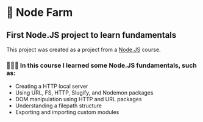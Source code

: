 # 🌽 Node Farm

## First Node.JS project to learn fundamentals

This project was created as a project from a [Node.JS](https://www.udemy.com/course/nodejs-express-mongodb-bootcamp/) course.</br>

### 👨🏽‍💻 In this course I learned some Node.JS fundamentals, such as:

- Creating a HTTP local server
- Using URL, FS, HTTP, Slugify, and Nodemon packages
- DOM manipulation using HTTP and URL packages
- Understanding a filepath structure
- Exporting and importing custom modules
